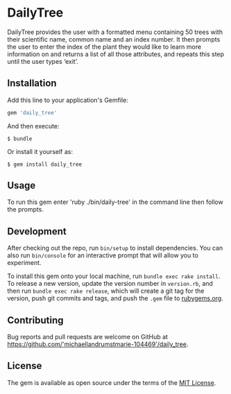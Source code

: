 # DailyTree

DailyTree provides the user with a formatted menu containing 50 trees with their scientific name, common name and an index number.  It then prompts the user to enter the index of the plant they would like to learn more information on and returns a list of all those attributes, and repeats this step until the user types ‘exit’.

## Installation

Add this line to your application's Gemfile:

```ruby
gem 'daily_tree'
```

And then execute:

    $ bundle

Or install it yourself as:

    $ gem install daily_tree

## Usage

To run this gem enter 'ruby ./bin/daily-tree' in the command line then follow the prompts.

## Development

After checking out the repo, run `bin/setup` to install dependencies. You can also run `bin/console` for an interactive prompt that will allow you to experiment.

To install this gem onto your local machine, run `bundle exec rake install`. To release a new version, update the version number in `version.rb`, and then run `bundle exec rake release`, which will create a git tag for the version, push git commits and tags, and push the `.gem` file to [rubygems.org](https://rubygems.org).

## Contributing

Bug reports and pull requests are welcome on GitHub at https://github.com/'michaellandrumstmarie-104469'/daily_tree.

## License

The gem is available as open source under the terms of the [MIT License](https://opensource.org/licenses/MIT).
